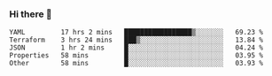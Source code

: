 ### Hi there 👋


<!--START_SECTION:waka-->

```text
YAML         17 hrs 2 mins   █████████████████▒░░░░░░░   69.23 %
Terraform    3 hrs 24 mins   ███▒░░░░░░░░░░░░░░░░░░░░░   13.84 %
JSON         1 hr 2 mins     █░░░░░░░░░░░░░░░░░░░░░░░░   04.24 %
Properties   58 mins         █░░░░░░░░░░░░░░░░░░░░░░░░   03.95 %
Other        58 mins         █░░░░░░░░░░░░░░░░░░░░░░░░   03.93 %
```

<!--END_SECTION:waka-->

<!--
**ssrahul96/ssrahul96** is a ✨ _special_ ✨ repository because its `README.md` (this file) appears on your GitHub profile.

Here are some ideas to get you started:

- 🔭 I’m currently working on ...
- 🌱 I’m currently learning ...
- 👯 I’m looking to collaborate on ...
- 🤔 I’m looking for help with ...
- 💬 Ask me about ...
- 📫 How to reach me: ...
- 😄 Pronouns: ...
- ⚡ Fun fact: ...
-->
